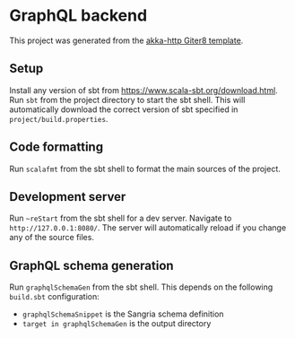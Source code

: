 # GraphQL backend

This project was generated from the [akka-http Giter8 template](https://github.com/akka/akka-http-quickstart-scala.g8).

## Setup

Install any version of sbt from https://www.scala-sbt.org/download.html. Run `sbt` from the project directory to start the sbt shell. This will automatically download the correct version of sbt specified in `project/build.properties`.

## Code formatting

Run `scalafmt` from the sbt shell to format the main sources of the project.

## Development server

Run `~reStart` from the sbt shell for a dev server. Navigate to `http://127.0.0.1:8080/`. The server will automatically reload if you change any of the source files.

## GraphQL schema generation

Run `graphqlSchemaGen` from the sbt shell. This depends on the following `build.sbt` configuration:
* `graphqlSchemaSnippet` is the Sangria schema definition
* `target in graphqlSchemaGen` is the output directory